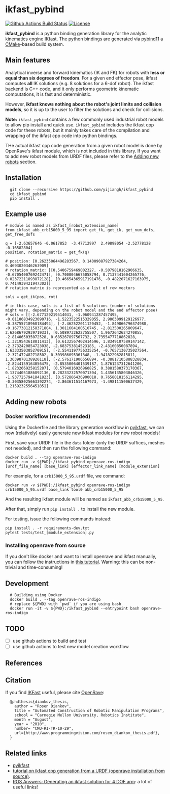 
# ikfast_pybind

[![Github Actions Build Status](https://github.com/yijiangh/ikfast_pybind/workflows/build/badge.svg)](https://github.com/compas-dev/compas_fab/actions)
[![License](https://img.shields.io/github/license/yijiangh/ikfast_pybind.svg)](https://pypi.python.org/pypi/ikfast_pybind)

**ikfast_pybind** is a python binding generation library for the analytic kinematics engine [IKfast](http://openrave.org/docs/1.8.2/openravepy/ikfast/). 
The python bindings are generated via [pybind11](https://github.com/pybind/pybind11) a [CMake](https://cmake.org/)-based build system.

## Main features

Analytical inverse and forward kinematics (IK and FK) for robots with **less or equal than six degrees of freedom**. 
For a given end effector pose, ikfast computes **all** IK solutions (e.g. 8 solutions for a 6-dof robot).
The ikfast backend is C++ code, and it only performs geometric kinematic computations, it is fast and deterministic.

However, **ikfast knows nothing about the robot's joint limits and collision models**, so it is up to the user to filter the solutions and check for collisions.

**Note:** 
`ikfast_pybind` contains a few commonly used industrial robot models to allow pip install and quick use.
`ikfast_pybind` includes the ikfast cpp code for these robots, but it mainly takes care of the compilation and wrapping of the ikfast cpp code into python bindings.

THe actual ikfast cpp code generation from a given robot model is done by OpenRave's ikfast module, which is not included in this library.
If you want to add new robot models from URDF files, please refer to the [Adding new robots](#adding-new-robots) section.

## Installation

```
  git clone --recursive https://github.com/yijiangh/ikfast_pybind
  cd ikfast_pybind
  pip install .
```

## Example use

```
# module is named as ikfast_[robot_extension_name]
from ikfast_abb_crb15000_5_95 import get_fk, get_ik, get_num_dofs, get_free_dofs

q = [-2.63657646 -0.0617853  -3.47712997  2.49898054 -2.52778128 -0.16582804]
position, rotation_matrix = get_fk(q)

# position: [0.26235064496283567, 0.14009087927384264, 0.4693020346263909]
# rotation_matrix: [[0.5406759469002327, -0.5079818162906635, -0.6705400769242471], [0.7000046675058794, 0.7137441604265776, 0.02372211893872128], [0.46654365917191476, -0.4822071627163975, 0.7414939421947302]]
# rotation matrix is represented as a list of row vectors

sols = get_ik(pos, rot)

# in this case, sols is a list of 6 solutions (number of solutions might vary, depending on the robot model and the end effector pose)
# sols = [[-2.677129219514031, -1.960941287457495, -0.01106834923090716, -1.5223522515329055, 2.9063099129126977, -0.38755718968184494], [-2.462522011120452, -1.849866796374988, -0.16773812158371804, 1.3011604100510745, -2.813500265809647, 2.6268679293971933], [0.5089732622755507, 1.9672642624270855, -2.814065035072528, 0.685267897567732, 2.7355477710862828, -1.3219543618811413], [0.6132567402414596, 1.8349107589147142, -2.3732420854723038, -2.683753814523185, -2.43160850087894, 1.6333350305270915], [-2.5541197756335254, -0.7657130735027564, -2.371472482718502, 0.303986095361348, -1.941822962815811, 1.3639870138920118], [-2.576171906556894, -0.38817105888328834, -2.8244159164056475, -2.8535006401539187, 1.8761237312641206, -1.823266925815287], [0.5794016926960825, 0.3881580373170367, 0.13744051886892136, 0.28233232570071304, 1.4356135803046326, -1.9377257941841823], [0.572866436900018, 0.7658018156114295, -0.30358025663392274, -2.863611514167973, -1.498111500637429, 1.215923255645185]]

```

## Adding new robots

### Docker workflow (recommended)

Using the Dockerfile and the library generation workflow in [pyikfast](https://github.com/cyberbotics/pyikfast), we can now (relatively) easily generate new ikfast modules for new robot models!

First, save your URDF file in the `data` folder (only the URDF suffices, meshes not needed), and then run the following command:

```
docker build . --tag openrave-ros-indigo
docker run -v ${PWD}:/ikfast_pybind openrave-ros-indigo [urdf_file_name] [base_link] [effector_link_name] [module_extension]
```

For example, for a `crb15000_5_95.urdf` file, we command:

```
docker run -v ${PWD}:/ikfast_pybind openrave-ros-indigo crb15000_5_95.urdf base_link tool0 abb_crb15000_5_95
```
And the resulting ikfast module will be named as `ikfast_abb_crb15000_5_95`.

After that, simply run `pip install .` to install the new module.

For testing, issue the following commands instead:

```
pip install . -r requirements-dev.txt
pytest tests/test_[module_extension].py
```

### Installing openrave from source

If you don't like docker and want to install openrave and ikfast manually, you can follow the instructions in [this tutorial](http://docs.ros.org/kinetic/api/framefab_irb6600_support/html/doc/ikfast_tutorial.html).
Warning: this can be non-trivial and time-consuming!

## Development


```
  # Building using Docker
  docker build . --tag openrave-ros-indigo
  # replace ${PWD} with `pwd` if you are using bash
  docker run -it -v ${PWD}:/ikfast_pybind --entrypoint bash openrave-ros-indigo
```

## TODO

- [ ] use github actions to build and test
- [ ] use github actions to test new model creation workflow

## References

## Citation

If you find [IKFast](http://openrave.org/docs/0.8.2/openravepy/ikfast/) useful, 
please cite [OpenRave](http://openrave.org/):

```
  @phdthesis{diankov_thesis,
    author = "Rosen Diankov",
    title = "Automated Construction of Robotic Manipulation Programs",
    school = "Carnegie Mellon University, Robotics Institute",
    month = "August",
    year = "2010",
    number= "CMU-RI-TR-10-29",
    url={http://www.programmingvision.com/rosen_diankov_thesis.pdf},
  }
```

## Related links

- [pyikfast](https://github.com/cyberbotics/pyikfast)
- [tutorial on ikfast cpp generation from a URDF (openrave installation from source)](http://docs.ros.org/kinetic/api/framefab_irb6600_support/html/doc/ikfast_tutorial.html).
- [ROS Answers: Generating an ikfast solution for 4 DOF arm](https://answers.ros.org/question/263925/generating-an-ikfast-solution-for-4-dof-arm/): a lot of useful links!